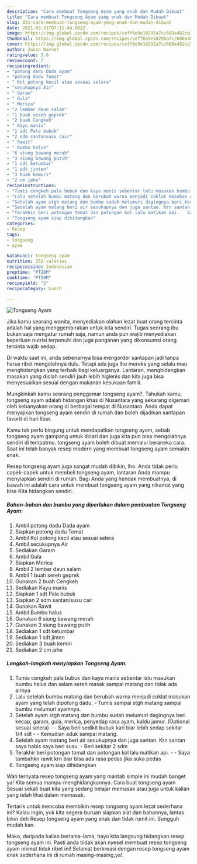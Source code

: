 ```yaml
---
description: "Cara membuat Tongseng Ayam yang enak dan Mudah Dibuat"
title: "Cara membuat Tongseng Ayam yang enak dan Mudah Dibuat"
slug: 831-cara-membuat-tongseng-ayam-yang-enak-dan-mudah-dibuat
date: 2021-03-31T07:11:44.002Z
image: https://img-global.cpcdn.com/recipes/ceff6e9e10295a7c/680x482cq70/tongseng-ayam-foto-resep-utama.jpg
thumbnail: https://img-global.cpcdn.com/recipes/ceff6e9e10295a7c/680x482cq70/tongseng-ayam-foto-resep-utama.jpg
cover: https://img-global.cpcdn.com/recipes/ceff6e9e10295a7c/680x482cq70/tongseng-ayam-foto-resep-utama.jpg
author: Jason Warner
ratingvalue: 3.8
reviewcount: 7
recipeingredient:
- "potong dadu Dada ayam"
- "potong dadu Tomat"
- " Kol potong kecil atau sesuai selera"
- "secukupnya Air"
- " Garam"
- " Gula"
- " Merica"
- "2 lembar daun salam"
- "1 buah sereh geprek"
- "2 buah Cengkeh"
- " Kayu manis"
- "1 sdt Pala bubuk"
- "2 sdm santansusu cair"
- " Rawit"
- " Bumbu halus"
- "6 siung bawang merah"
- "3 siung bawang putih"
- "1 sdt ketumbar"
- "1 sdt jinten"
- "3 buah kemiri"
- "2 cm jahe"
recipeinstructions:
- "Tumis cengkeh pala bubuk dan kayu manis sebentar lalu masukan bumbu halus dan salam sereh masak sampai matang dan tidak ada airnya"
- "Lalu setelah bumbu matang dan berubah warna menjadi coklat masukan ayam yang telah dipotong dadu.  Tumis sampai stgh matang sampai bumbu melumuri ayamnya."
- "Setelah ayam stgh matang dan bumbu sudah melumuri dagingnya beri kecap, garam, gula, merica, penyedap rasa ayam, kaldu jamur. (Optional sesuai selera)   Saya beri sedikit bubuk kari biar lebih sedap sekitar 1/4 sdt  Kemudian aduk sampai matang."
- "Setelah ayam matang beri air secukupnya dan juga santan. Krn santan saya habis saya beri susu.  Beri sekitar 2 sdm"
- "Terakhir beri potongan tomat dan potongan kol lalu matikan api.   Saya tambahkn rawit krn biar bisa ada rasa pedas jika suka pedas"
- "Tongseng ayam siap dihidangkan"
categories:
- Resep
tags:
- tongseng
- ayam

katakunci: tongseng ayam 
nutrition: 253 calories
recipecuisine: Indonesian
preptime: "PT20M"
cooktime: "PT50M"
recipeyield: "2"
recipecategory: Lunch

---
```



![Tongseng Ayam](https://img-global.cpcdn.com/recipes/ceff6e9e10295a7c/680x482cq70/tongseng-ayam-foto-resep-utama.jpg)

Jika kamu seorang wanita, menyediakan olahan lezat buat orang tercinta adalah hal yang menggembirakan untuk kita sendiri. Tugas seorang ibu bukan saja mengatur rumah saja, namun anda pun wajib menyediakan keperluan nutrisi terpenuhi dan juga panganan yang dikonsumsi orang tercinta wajib sedap.

Di waktu  saat ini, anda sebenarnya bisa mengorder santapan jadi tanpa harus ribet mengolahnya dulu. Tetapi ada juga lho mereka yang selalu mau menghidangkan yang terbaik bagi keluarganya. Lantaran, menghidangkan masakan yang diolah sendiri jauh lebih higienis dan kita juga bisa menyesuaikan sesuai dengan makanan kesukaan famili. 



Mungkinkah kamu seorang penggemar tongseng ayam?. Tahukah kamu, tongseng ayam adalah hidangan khas di Nusantara yang sekarang digemari oleh kebanyakan orang di berbagai tempat di Nusantara. Anda dapat menyajikan tongseng ayam sendiri di rumah dan boleh dijadikan santapan favorit di hari libur.

Kamu tak perlu bingung untuk mendapatkan tongseng ayam, sebab tongseng ayam gampang untuk dicari dan juga kita pun bisa mengolahnya sendiri di tempatmu. tongseng ayam boleh dibuat memalui beraneka cara. Saat ini telah banyak resep modern yang membuat tongseng ayam semakin enak.

Resep tongseng ayam juga sangat mudah dibikin, lho. Anda tidak perlu capek-capek untuk membeli tongseng ayam, lantaran Anda mampu menyiapkan sendiri di rumah. Bagi Anda yang hendak membuatnya, di bawah ini adalah cara untuk membuat tongseng ayam yang nikamat yang bisa Kita hidangkan sendiri.

<!--inarticleads1-->

##### Bahan-bahan dan bumbu yang diperlukan dalam pembuatan Tongseng Ayam:

1. Ambil potong dadu Dada ayam
1. Siapkan potong dadu Tomat
1. Ambil  Kol potong kecil atau sesuai selera
1. Ambil secukupnya Air
1. Sediakan  Garam
1. Ambil  Gula
1. Siapkan  Merica
1. Ambil 2 lembar daun salam
1. Ambil 1 buah sereh geprek
1. Gunakan 2 buah Cengkeh
1. Sediakan  Kayu manis
1. Siapkan 1 sdt Pala bubuk
1. Siapkan 2 sdm santan/susu cair
1. Gunakan  Rawit
1. Ambil  Bumbu halus
1. Gunakan 6 siung bawang merah
1. Gunakan 3 siung bawang putih
1. Sediakan 1 sdt ketumbar
1. Sediakan 1 sdt jinten
1. Sediakan 3 buah kemiri
1. Sediakan 2 cm jahe




<!--inarticleads2-->

##### Langkah-langkah menyiapkan Tongseng Ayam:

1. Tumis cengkeh pala bubuk dan kayu manis sebentar lalu masukan bumbu halus dan salam sereh masak sampai matang dan tidak ada airnya
1. Lalu setelah bumbu matang dan berubah warna menjadi coklat masukan ayam yang telah dipotong dadu.  - Tumis sampai stgh matang sampai bumbu melumuri ayamnya.
1. Setelah ayam stgh matang dan bumbu sudah melumuri dagingnya beri kecap, garam, gula, merica, penyedap rasa ayam, kaldu jamur. (Optional sesuai selera)  -  - Saya beri sedikit bubuk kari biar lebih sedap sekitar 1/4 sdt -  - Kemudian aduk sampai matang.
1. Setelah ayam matang beri air secukupnya dan juga santan. Krn santan saya habis saya beri susu.  - Beri sekitar 2 sdm
1. Terakhir beri potongan tomat dan potongan kol lalu matikan api.  -  - Saya tambahkn rawit krn biar bisa ada rasa pedas jika suka pedas
1. Tongseng ayam siap dihidangkan




Wah ternyata resep tongseng ayam yang mantab simple ini mudah banget ya! Kita semua mampu menghidangkannya. Cara buat tongseng ayam Sesuai sekali buat kita yang sedang belajar memasak atau juga untuk kalian yang telah lihai dalam memasak.

Tertarik untuk mencoba membikin resep tongseng ayam lezat sederhana ini? Kalau ingin, yuk kita segera buruan siapkan alat dan bahannya, lantas bikin deh Resep tongseng ayam yang enak dan tidak rumit ini. Sungguh mudah kan. 

Maka, daripada kalian berlama-lama, hayo kita langsung hidangkan resep tongseng ayam ini. Pasti anda tiidak akan nyesel membuat resep tongseng ayam nikmat tidak ribet ini! Selamat berkreasi dengan resep tongseng ayam enak sederhana ini di rumah masing-masing,ya!.


